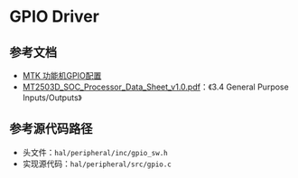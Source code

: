 # GPIO Driver

## 参考文档

* [MTK 功能机GPIO配置](https://blog.csdn.net/u010783226/article/details/73512908)
* [MT2503D_SOC_Processor_Data_Sheet_v1.0.pdf](./refers/MT2503D_SOC_Processor_Data_Sheet_v1.0.pdf)：《3.4 General Purpose Inputs/Outputs》

## 参考源代码路径

* 头文件：`hal/peripheral/inc/gpio_sw.h`
* 实现源代码：`hal/peripheral/src/gpio.c`

